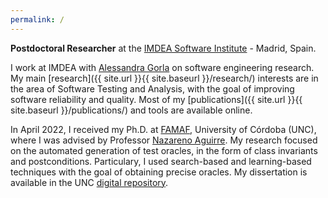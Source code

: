 ```yaml
---
permalink: /
---
```


**Postdoctoral Researcher** at the [IMDEA Software Institute](https://software.imdea.org/) - Madrid, Spain.

I work at IMDEA with [Alessandra Gorla](https://software.imdea.org/~alessandra.gorla/) on software engineering research. My main [research]({{ site.url }}{{ site.baseurl }}/research/) interests are in the area of Software Testing and Analysis, with the goal of improving software reliability and quality. Most of my [publications]({{ site.url }}{{ site.baseurl }}/publications/) and tools are available online.

In April 2022, I received my Ph.D. at [FAMAF](https://www.famaf.unc.edu.ar/), University of Córdoba (UNC), where I was advised by Professor [Nazareno Aguirre](https://dc.exa.unrc.edu.ar/staff/naguirre/en/Nazareno_Aguirres_Personal_Web_Page/Main.html). My research focused on the automated generation of test oracles, in the form of class invariants and postconditions. Particulary, I used search-based and learning-based techniques with the goal of obtaining precise oracles. My dissertation is available in the UNC [digital repository](https://rdu.unc.edu.ar/handle/11086/26692).
